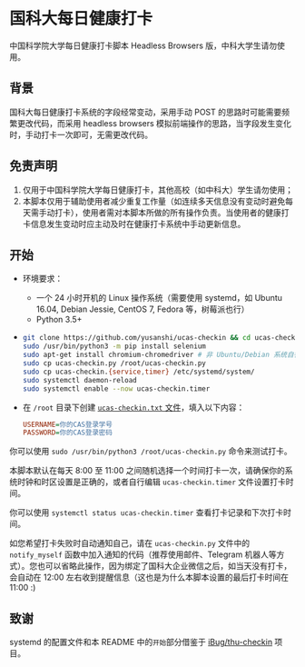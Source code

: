 # 国科大每日健康打卡

中国科学院大学每日健康打卡脚本 Headless Browsers 版，中科大学生请勿使用。

## 背景

国科大每日健康打卡系统的字段经常变动，采用手动 POST 的思路时可能需要频繁更改代码，而采用 headless browsers 模拟前端操作的思路，当字段发生变化时，手动打卡一次即可，无需更改代码。

## 免责声明

1. 仅用于中国科学院大学每日健康打卡，其他高校（如中科大）学生请勿使用；
2. 本脚本仅用于辅助使用者减少重复工作量（如连续多天信息没有变动时避免每天需手动打卡），使用者需对本脚本所做的所有操作负责。当使用者的健康打卡信息发生变动时应主动及时在健康打卡系统中手动更新信息。

## 开始

- 环境要求：

    - 一个 24 小时开机的 Linux 操作系统（需要使用 systemd，如 Ubuntu 16.04, Debian Jessie, CentOS 7, Fedora 等，树莓派也行）
    - Python 3.5+

-   ```bash
    git clone https://github.com/yusanshi/ucas-checkin && cd ucas-checkin
    sudo /usr/bin/python3 -m pip install selenium
    sudo apt-get install chromium-chromedriver # 非 Ubuntu/Debian 系统自行使用合适的包管理器安装
    sudo cp ucas-checkin.py /root/ucas-checkin.py
    sudo cp ucas-checkin.{service,timer} /etc/systemd/system/
    sudo systemctl daemon-reload
    sudo systemctl enable --now ucas-checkin.timer
    ```

- 在 `/root` 目录下创建 [`ucas-checkin.txt` 文件](ucas-checkin.example.txt)，填入以下内容：

    ```ini
    USERNAME=你的CAS登录学号
    PASSWORD=你的CAS登录密码
    ```

你可以使用 `sudo /usr/bin/python3 /root/ucas-checkin.py` 命令来测试打卡。

本脚本默认在每天 8:00 至 11:00 之间随机选择一个时间打卡一次，请确保你的系统时钟和时区设置是正确的，或者自行编辑 `ucas-checkin.timer` 文件设置打卡时间。

你可以使用 `systemctl status ucas-checkin.timer` 查看打卡记录和下次打卡时间。

如您希望打卡失败时自动通知自己，请在 `ucas-checkin.py` 文件中的 `notify_myself` 函数中加入通知的代码（推荐使用邮件、Telegram 机器人等方式）。您也可以省略此操作，因为绑定了国科大企业微信之后，如当天没有打卡，会自动在 12:00 左右收到提醒信息（这也是为什么本脚本设置的最后打卡时间在 11:00 :)


## 致谢

systemd 的配置文件和本 README 中的`开始`部分借鉴于 [iBug/thu-checkin](https://github.com/iBug/thu-checkin) 项目。

